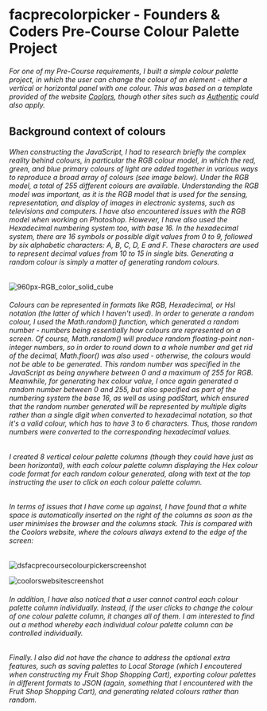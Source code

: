 # facprecolorpicker - Founders & Coders Pre-Course Colour Palette Project
###### For one of my Pre-Course requirements, I built a simple colour palette project, in which the user can change the colour of an element - either a vertical or horizontal panel with one colour. This was based on a template provided of the website [Coolors](https://coolors.co/daffed-9bf3f0-473198-4a0d67-adfc92), though other sites such as [Authentic](https://colours.neilorangepeel.com/) could also apply. 
## Background context of colours
###### When constructing the JavaScript, I had to research briefly the complex reality behind colours, in particular the RGB colour model, in which the red, green, and blue primary colours of light are added together in various ways to reproduce a broad array of colours (see image below). Under the RGB model, a total of 255 different colours are available. Understanding the RGB model was important, as it is the RGB model that is used for the sensing, representation, and display of images in electronic systems, such as televisions and computers. I have also encountered issues with the RGB model when working on Photoshop. However, I have also used the Hexadecimal numbering system too, with base 16. In the hexadecimal system, there are 16 symbols or possible digit values from 0 to 9, followed by six alphabetic characters: A, B, C, D, E and F. These characters are used to represent decimal values from 10 to 15 in single bits. Generating a random colour is simply a matter of generating random colours.

![960px-RGB_color_solid_cube](https://user-images.githubusercontent.com/52511353/190637543-b5b10039-d8ec-4979-95c8-081034d3e474.png)

###### Colours can be represented in formats like RGB, Hexadecimal, or Hsl notation (the latter of which I haven't used). In order to generate a random colour, I used the Math.random() function, which generated a random number - numbers being essentially how colours are represented on a screen. Of course, Math.random() will produce random floating-point non-integer numbers, so in order to round down to a whole number and get rid of the decimal, Math.floor() was also used - otherwise, the colours would not be able to be generated. This random number was specified in the JavaScript as being anywhere between 0 and a maximum of 255 for RGB. Meanwhile, for generating hex colour value, I once again generated a random number between 0 and 255, but also specified as part of the numbering system the base 16, as well as using padStart, which ensured that the random number generated will be represented by multiple digits rather than a single digit when converted to hexadecimal notation, so that it's a valid colour, which has to have 3 to 6 characters. Thus, those random numbers were converted to the corresponding hexadecimal values.

###### I created 8 vertical colour palette columns (though they could have just as been horizontal), with each colour palette column displaying the Hex colour code format for each random colour generated, along with text at the top instructing the user to click on each colour palette column.
###### In terms of issues that I have come up against, I have found that a white space is automatically inserted on the right of the columns as soon as the user minimises the browser and the columns stack. This is compared with the Coolors website, where the colours always extend to the edge of the screen:

![dsfacprecoursecolourpickerscreenshot](https://user-images.githubusercontent.com/52511353/190643989-301c0617-d2e3-4cc5-a0d1-2c6ae30566d0.jpg)

![coolorswebsitescreenshot](https://user-images.githubusercontent.com/52511353/190643445-263acae4-195c-4a44-93b8-cbd637f9d6d1.jpg)

###### In addition, I have also noticed that a user cannot control each colour palette column individually. Instead, if the user clicks to change the colour of one colour palette column, it changes all of them. I am interested to find out a method whereby each individual colour palette column can be controlled individually. 
###### Finally. I also did not have the chance to address the optional extra features, such as saving palettes to Local Storage (which I encoutered when constructing my Fruit Shop Shopping Cart), exporting colour palettes in different formats to JSON (again, something that I encountered with the Fruit Shop Shopping Cart), and generating related colours rather than random.




